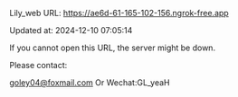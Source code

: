 Lily_web URL: https://ae6d-61-165-102-156.ngrok-free.app

Updated at: 2024-12-10 07:05:14

If you cannot open this URL, the server might be down.

Please contact: 

goley04@foxmail.com Or Wechat:GL_yeaH